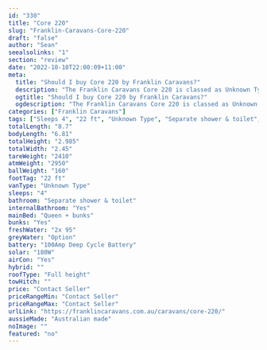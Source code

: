 ```yaml
---
id: "330"
title: "Core 220"
slug: "Franklin-Caravans-Core-220"
draft: "false"
author: "Sean"
seealsolinks: "1"
section: "review"
date: "2022-10-10T22:00:09+11:00"
meta:
  title: "Should I buy Core 220 by Franklin Caravans?"
  description: "The Franklin Caravans Core 220 is classed as Unknown Type, and sleeps 4 people. It is Australian made and comes in at 22 ft. It generally has Separate shower & toilet."
  ogtitle: "Should I buy Core 220 by Franklin Caravans?"
  ogdescription: "The Franklin Caravans Core 220 is classed as Unknown Type, and sleeps 4 people. It is Australian made and comes in at 22 ft. It generally has Separate shower & toilet."
categories: ["Franklin Caravans"]
tags: ["Sleeps 4", "22 ft", "Unknown Type", "Separate shower & toilet", "Full height", "Price Unknown", "Australian made"]
totalLength: "8.7"
bodyLength: "6.81"
totalHeight: "2.985"
totalWidth: "2.45"
tareWeight: "2410"
atmWeight: "2950"
ballWeight: "160"
footTag: "22 ft"
vanType: "Unknown Type"
sleeps: "4"
bathroom: "Separate shower & toilet"
internalBathroom: "Yes"
mainBed: "Queen + bunks"
bunks: "Yes"
freshWater: "2x 95"
greyWater: "Option"
battery: "100Amp Deep Cycle Battery"
solar: "180W"
airCon: "Yes"
hybrid: ""
roofType: "Full height"
towHitch: ""
price: "Contact Seller"
priceRangeMin: "Contact Seller"
priceRangeMax: "Contact Seller"
urlLink: "https://franklincaravans.com.au/caravans/core-220/"
aussieMade: "Australian made"
noImage: ""
featured: "no"
---
```

